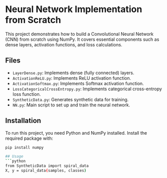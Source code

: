 # Neural Network Implementation from Scratch

This project demonstrates how to build a Convolutional Neural Network (CNN) from scratch using NumPy. It covers essential components such as dense layers, activation functions, and loss calculations.

## Files
- `LayerDense.py`: Implements dense (fully connected) layers.
- `ActivationReLU.py`: Implements ReLU activation function.
- `ActivationSoftmax.py`: Implements Softmax activation function.
- `LossCategoricalCrossEntropy.py`: Implements categorical cross-entropy loss function.
- `SyntheticData.py`: Generates synthetic data for training.
- `NN.py`: Main script to set up and train the neural network.

## Installation
To run this project, you need Python and NumPy installed. Install the required package with:
```bash
pip install numpy

## Usage
```python
from SyntheticData import spiral_data
X, y = spiral_data(samples, classes)
